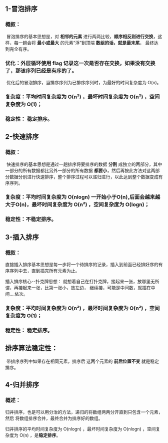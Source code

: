 ## 1-冒泡排序

### 	概叙：

​	冒泡排序的基本思想是，对 **相邻的元素** 进行两两比较，**顺序相反则进行交换**，这样，每一趟会将 **最小或最大** 的元素“浮”到顶端 **数组的话，就是最末尾**， 最终达到完全有序。

### 	优化：外层循环使用 flag 记录这一次是否存在交换，如果没有交换了，那该序列已经是有序的了。

​	优化后的冒泡排序，当排序序列为已排序序列时，为最好的时间复杂度为 O(n)。

### 	复杂度：**平均时间复杂度为 O(n²)** ，**最坏时间复杂度为 O(n²) ，空间复杂度为 O(1)**；

### 	稳定性： **稳定排序**。  

## 2-快速排序

### 	概叙：

​	快速排序的基本思想是通过一趟排序将要排序的数据 **分割** 成独立的两部分，其中一部分的所有数据都比另外一部分的所有数据 **都要小**，然后再按此方法对这两部分数据分别进行快速排序，整个排序过程可以递归进行，以此达到整个数据变成有序序列。

### 	复杂度：**平均时间复杂度为 O(nlogn)** 一开始小于O(n),后面会越来越大于O(n)，**最坏时间复杂度为 O(n²) ，空间复杂度为 O(logn)**；

### 	稳定性：不稳定排序。

## 3-插入排序

### 概叙：

​	直接插入排序基本思想是每一步将一个待排序的记录，插入到前面已经排好序的有序序列中去，直到插完所有元素为止。

插入排序核心--扑克牌思想： 就想着自己在打扑克牌，接起来一张，放哪里无所谓，再接起来一张，比第一张小，放左边， 继续接，可能是中间数，就插在中间....依次。

### 复杂度：**平均时间复杂度为 O(n²)** ，**最坏时间复杂度为 O(n²) ，空间复杂度为 O(1)**；

### 稳定性： **稳定排序**。  

## 排序算法稳定性：

​	带排序序列中如果存在相同元素，排序后 这两个元素的 **前后位置不变** 就是稳定排序。

## 4-归并排序

### 概述：

​	归并排序，也是可以用分治的方法，递归的将数组两两分开直到只包含一个元素，然后 将数组排序合并，最终合并为排序好的数组。

归并排序的平均时间复杂度为 O(nlogn) ，最坏时间复杂度为 O(nlogn) ，空间复杂度为 O(n) ，是**稳定排序**。